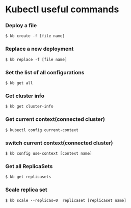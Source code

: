 # Kubectl useful commands

### Deploy a file 
` $ kb create -f [file name] `

### Replace a new deployment
` $ kb replace -f [file name] `

### Set the list of all configurations
` $ kb get all `

### Get cluster info
`$ kb get cluster-info`

### Get current context(connected cluster)
`$ kubectl config current-context`

### switch current context(connected cluster)
`$ kb config use-context [context name]`

### Get all ReplicaSets
`$ kb get replicasets`

### Scale replica set
`$ kb scale --replicas=0  replicaset [replicaset name]`
